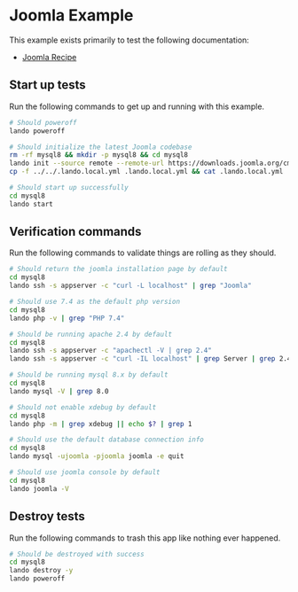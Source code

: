 Joomla Example
==============

This example exists primarily to test the following documentation:

* [Joomla Recipe](https://docs.devwithlando.io/tutorials/joomla.html)

Start up tests
--------------

Run the following commands to get up and running with this example.

```bash
# Should poweroff
lando poweroff

# Should initialize the latest Joomla codebase
rm -rf mysql8 && mkdir -p mysql8 && cd mysql8
lando init --source remote --remote-url https://downloads.joomla.org/cms/joomla3/3-10-4/Joomla_3-10-4-Stable-Full_Package.tar.gz --recipe joomla --webroot . --name lando-joomla-mysql8 --option database=mysql:8.0.22
cp -f ../../.lando.local.yml .lando.local.yml && cat .lando.local.yml

# Should start up successfully
cd mysql8
lando start
```

Verification commands
---------------------

Run the following commands to validate things are rolling as they should.

```bash
# Should return the joomla installation page by default
cd mysql8
lando ssh -s appserver -c "curl -L localhost" | grep "Joomla"

# Should use 7.4 as the default php version
cd mysql8
lando php -v | grep "PHP 7.4"

# Should be running apache 2.4 by default
cd mysql8
lando ssh -s appserver -c "apachectl -V | grep 2.4"
lando ssh -s appserver -c "curl -IL localhost" | grep Server | grep 2.4

# Should be running mysql 8.x by default
cd mysql8
lando mysql -V | grep 8.0

# Should not enable xdebug by default
cd mysql8
lando php -m | grep xdebug || echo $? | grep 1

# Should use the default database connection info
cd mysql8
lando mysql -ujoomla -pjoomla joomla -e quit

# Should use joomla console by default
cd mysql8
lando joomla -V
```

Destroy tests
-------------

Run the following commands to trash this app like nothing ever happened.

```bash
# Should be destroyed with success
cd mysql8
lando destroy -y
lando poweroff
```
